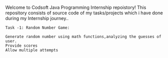 Welcome to Codsoft Java Programming Internship repoistory! This repository consists of source code of my tasks/projects which i have done during my Internship journey..

    Task -1: Random Number Game:
    
    Generate random number using math functions,analyzing the guesses of user.
    Provide scores
    Allow multiple attempts
